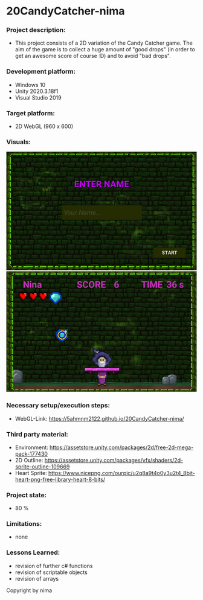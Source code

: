 # 20CandyCatcher-nima

### Project description:

* This project consists of a 2D variation of the Candy Catcher game. The aim of the game is to collect a huge amount of "good drops" (in order to get an awesome score of course :D) and to avoid "bad drops".

### Development platform:

* Windows 10
* Unity 2020.3.18f1
* Visual Studio 2019

### Target platform:

* 2D WebGL (960 x 600)


### Visuals:



<div>
<img src = "./Screenshots/Screenshot1.PNG">
<div>



<div>
<img src = "./Screenshots/Screenshot2.PNG">
<div>


### Necessary setup/execution steps: 

* WebGL-Link: https://5ahmnm2122.github.io/20CandyCatcher-nima/

### Third party material:

* Environment: https://assetstore.unity.com/packages/2d/free-2d-mega-pack-177430
* 2D Outline: https://assetstore.unity.com/packages/vfx/shaders/2d-sprite-outline-109669
* Heart Sprite: https://www.nicepng.com/ourpic/u2q8a9t4o0y3u2t4_8bit-heart-png-free-library-heart-8-bits/


### Project state:

* 80 % 

### Limitations: 

* none

### Lessons Learned:

* revision of further c# functions
* revision of scriptable objects
* revision of arrays

	
Copyright by nima